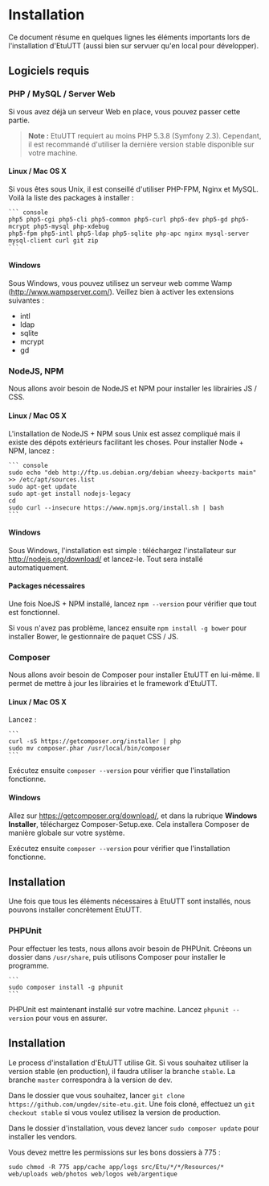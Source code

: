 Installation
============

Ce document résume en quelques lignes les éléments importants lors de l'installation d'EtuUTT
(aussi bien sur servuer qu'en local pour développer).


Logiciels requis
----------------

### PHP / MySQL / Server Web

Si vous avez déjà un serveur Web en place, vous pouvez passer cette partie.

> **Note :** EtuUTT requiert au moins PHP 5.3.8 (Symfony 2.3). Cependant, il est recommandé d'utiliser la
> dernière version stable disponible sur votre machine.

#### Linux / Mac OS X

Si vous êtes sous Unix, il est conseillé d'utiliser PHP-FPM, Nginx et MySQL.
Voilà la liste des packages à installer :

    ``` console
    php5 php5-cgi php5-cli php5-common php5-curl php5-dev php5-gd php5-mcrypt php5-mysql php-xdebug
    php5-fpm php5-intl php5-ldap php5-sqlite php-apc nginx mysql-server mysql-client curl git zip
    ```

#### Windows

Sous Windows, vous pouvez utilisez un serveur web comme Wamp (http://www.wampserver.com/).
Veillez bien à activer les extensions suivantes :

- intl
- ldap
- sqlite
- mcrypt
- gd



### NodeJS, NPM

Nous allons avoir besoin de NodeJS et NPM pour installer les librairies JS / CSS.

#### Linux / Mac OS X

L'installation de NodeJS + NPM sous Unix est assez compliqué mais il existe des
dépots extérieurs facilitant les choses. Pour installer Node + NPM, lancez :

    ``` console
    sudo echo "deb http://ftp.us.debian.org/debian wheezy-backports main" >> /etc/apt/sources.list
    sudo apt-get update
    sudo apt-get install nodejs-legacy
    cd
    sudo curl --insecure https://www.npmjs.org/install.sh | bash
    ```

#### Windows

Sous Windows, l'installation est simple : téléchargez l'installateur sur
http://nodejs.org/download/ et lancez-le. Tout sera installé automatiquement.

#### Packages nécessaires

Une fois NoeJS + NPM installé, lancez `npm --version` pour vérifier que tout est
fonctionnel.

Si vous n'avez pas problème, lancez ensuite `npm install -g bower`
pour installer Bower, le gestionnaire de paquet CSS / JS.



### Composer

Nous allons avoir besoin de Composer pour installer EtuUTT en lui-même.
Il permet de mettre à jour les librairies et le framework d'EtuUTT.

#### Linux / Mac OS X

Lancez :

    ```
    curl -sS https://getcomposer.org/installer | php
    sudo mv composer.phar /usr/local/bin/composer
    ```

Exécutez ensuite `composer --version` pour vérifier que l'installation fonctionne.

#### Windows

Allez sur https://getcomposer.org/download/, et dans la rubrique **Windows Installer**,
téléchargez Composer-Setup.exe. Cela installera Composer de manière globale sur votre
système.

Exécutez ensuite `composer --version` pour vérifier que l'installation fonctionne.


Installation
------------

Une fois que tous les éléments nécessaires à EtuUTT sont installés, nous pouvons installer
concrêtement EtuUTT.












### PHPUnit

Pour effectuer les tests, nous allons avoir besoin de PHPUnit. Créeons un dossier dans `/usr/share`, puis utilisons
Composer pour installer le programme.

    ```
    sudo composer install -g phpunit
    ```

PHPUnit est maintenant installé sur votre machine. Lancez `phpunit --version` pour vous en assurer.

## Installation

Le process d'installation d'EtuUTT utilise Git. Si vous souhaitez utiliser la version stable (en production), il faudra
utiliser la branche `stable`. La branche `master` correspondra à la version de dev.

Dans le dossier que vous souhaitez, lancer `git clone https://github.com/ungdev/site-etu.git`.
Une fois cloné, effectuez un `git checkout stable` si vous voulez utilisez la version de production.

Dans le dossier d'installation, vous devez lancer `sudo composer update` pour installer les vendors.

Vous devez mettre les permissions sur les bons dossiers à 775 :

`sudo chmod -R 775 app/cache app/logs src/Etu/*/*/Resources/* web/uploads web/photos web/logos web/argentique`